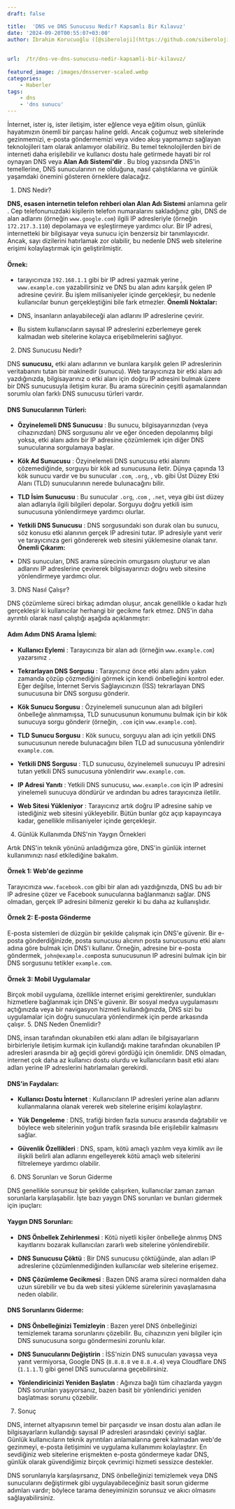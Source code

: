```yaml
---
draft: false

title:  'DNS ve DNS Sunucusu Nedir? Kapsamlı Bir Kılavuz'
date: '2024-09-20T00:55:07+03:00'
author: İbrahim Korucuoğlu ([@siberoloji](https://github.com/siberoloji))
 
 
url:  /tr/dns-ve-dns-sunucusu-nedir-kapsamli-bir-kilavuz/
 
featured_image: /images/dnsserver-scaled.webp
categories:
    - Haberler
tags:
    - dns
    - 'dns sunucu'
---
```

İnternet, ister iş, ister iletişim, ister eğlence veya eğitim olsun, günlük hayatımızın önemli bir parçası haline geldi. Ancak çoğumuz web sitelerinde gezinmemizi, e-posta göndermemizi veya video akışı yapmamızı sağlayan teknolojileri tam olarak anlamıyor olabiliriz. Bu temel teknolojilerden biri de interneti daha erişilebilir ve kullanıcı dostu hale getirmede hayati bir rol oynayan DNS veya **Alan Adı Sistemi'dir** . Bu blog yazısında DNS'in temellerine, DNS sunucularının ne olduğuna, nasıl çalıştıklarına ve günlük yaşamdaki önemini gösteren örneklere dalacağız.

1. DNS Nedir?

**DNS, esasen internetin telefon rehberi olan Alan Adı Sistemi** anlamına gelir . Cep telefonunuzdaki kişilerin telefon numaralarını sakladığınız gibi, DNS de alan adlarını (örneğin `www.google.com`) ilgili IP adresleriyle (örneğin `172.217.3.110`) depolamaya ve eşleştirmeye yardımcı olur. Bir IP adresi, internetteki bir bilgisayar veya sunucu için benzersiz bir tanımlayıcıdır. Ancak, sayı dizilerini hatırlamak zor olabilir, bu nedenle DNS web sitelerine erişimi kolaylaştırmak için geliştirilmiştir.
#### Örnek:
* tarayıcınıza `192.168.1.1` gibi bir IP adresi yazmak yerine , `www.example.com` yazabilirsiniz ve DNS bu alan adını karşılık gelen IP adresine çevirir. Bu işlem milisaniyeler içinde gerçekleşir, bu nedenle kullanıcılar bunun gerçekleştiğini bile fark etmezler.
**Önemli Noktalar:**
* DNS, insanların anlayabileceği alan adlarını IP adreslerine çevirir.

* Bu sistem kullanıcıların sayısal IP adreslerini ezberlemeye gerek kalmadan web sitelerine kolayca erişebilmelerini sağlıyor.

2. DNS Sunucusu Nedir?

DNS **sunucusu,** etki alanı adlarının ve bunlara karşılık gelen IP adreslerinin veritabanını tutan bir makinedir (sunucu). Web tarayıcınıza bir etki alanı adı yazdığınızda, bilgisayarınız o etki alanı için doğru IP adresini bulmak üzere bir DNS sunucusuyla iletişim kurar. Bu arama sürecinin çeşitli aşamalarından sorumlu olan farklı DNS sunucusu türleri vardır.
#### DNS Sunucularının Türleri:
* **Özyinelemeli DNS Sunucusu** : Bu sunucu, bilgisayarınızdan (veya cihazınızdan) DNS sorgusunu alır ve eğer önceden depolanmış bilgi yoksa, etki alanı adını bir IP adresine çözümlemek için diğer DNS sunucularına sorgulamaya başlar.

* **Kök Ad Sunucusu** : Özyinelemeli DNS sunucusu etki alanını çözemediğinde, sorguyu bir kök ad sunucusuna iletir. Dünya çapında 13 kök sunucu vardır ve bu sunucular `.com`, `.org`, , vb. gibi Üst Düzey Etki Alanı (TLD) sunucularının nerede bulunacağını bilir.

* **TLD İsim Sunucusu** : Bu sunucular `.org`, .`com` , `.net`, veya gibi üst düzey alan adlarıyla ilgili bilgileri depolar. Sorguyu doğru yetkili isim sunucusuna yönlendirmeye yardımcı olurlar.

* **Yetkili DNS Sunucusu** : DNS sorgusundaki son durak olan bu sunucu, söz konusu etki alanının gerçek IP adresini tutar. IP adresiyle yanıt verir ve tarayıcınıza geri göndererek web sitesini yüklemesine olanak tanır.
**Önemli Çıkarım:**
* DNS sunucuları, DNS arama sürecinin omurgasını oluşturur ve alan adlarını IP adreslerine çevirerek bilgisayarınızı doğru web sitesine yönlendirmeye yardımcı olur.

3. DNS Nasıl Çalışır?

DNS çözümleme süreci birkaç adımdan oluşur, ancak genellikle o kadar hızlı gerçekleşir ki kullanıcılar herhangi bir gecikme fark etmez. DNS'in daha ayrıntılı olarak nasıl çalıştığı aşağıda açıklanmıştır:
#### Adım Adım DNS Arama İşlemi:
* **Kullanıcı Eylemi** : Tarayıcınıza bir alan adı (örneğin `www.example.com`) yazarsınız .

* **Tekrarlayan DNS Sorgusu** : Tarayıcınız önce etki alanı adını yakın zamanda çözüp çözmediğini görmek için kendi önbelleğini kontrol eder. Eğer değilse, İnternet Servis Sağlayıcınızın (İSS) tekrarlayan DNS sunucusuna bir DNS sorgusu gönderir.

* **Kök Sunucu Sorgusu** : Özyinelemeli sunucunun alan adı bilgileri önbelleğe alınmamışsa, TLD sunucusunun konumunu bulmak için bir kök sunucuya sorgu gönderir (örneğin, `.com` için `www.example.com`).

* **TLD Sunucu Sorgusu** : Kök sunucu, sorguyu alan adı için yetkili DNS sunucusunun nerede bulunacağını bilen TLD ad sunucusuna yönlendirir `example.com`.

* **Yetkili DNS Sorgusu** : TLD sunucusu, özyinelemeli sunucuyu IP adresini tutan yetkili DNS sunucusuna yönlendirir `www.example.com`.

* **IP Adresi Yanıtı** : Yetkili DNS sunucusu, `www.example.com` için IP adresini yinelemeli sunucuya döndürür ve ardından bu adres tarayıcınıza iletilir.

* **Web Sitesi Yükleniyor** : Tarayıcınız artık doğru IP adresine sahip ve istediğiniz web sitesini yükleyebilir.
Bütün bunlar göz açıp kapayıncaya kadar, genellikle milisaniyeler içinde gerçekleşir.
4. Günlük Kullanımda DNS'nin Yaygın Örnekleri

Artık DNS'in teknik yönünü anladığımıza göre, DNS'in günlük internet kullanımınızı nasıl etkilediğine bakalım.
#### Örnek 1: Web'de gezinme

Tarayıcınıza `www.facebook.com` gibi bir alan adı yazdığınızda, DNS bu adı bir IP adresine çözer ve Facebook sunucularına bağlanmanızı sağlar. DNS olmadan, gerçek IP adresini bilmeniz gerekir ki bu daha az kullanışlıdır.
#### Örnek 2: E-posta Gönderme

E-posta sistemleri de düzgün bir şekilde çalışmak için DNS'e güvenir. Bir e-posta gönderdiğinizde, posta sunucusu alıcının posta sunucusunu etki alanı adına göre bulmak için DNS'i kullanır. Örneğin, adresine bir e-posta göndermek, `john@example.com`posta sunucusunun IP adresini bulmak için bir DNS sorgusunu tetikler `example.com`.
#### Örnek 3: Mobil Uygulamalar

Birçok mobil uygulama, özellikle internet erişimi gerektirenler, sundukları hizmetlere bağlanmak için DNS'e güvenir. Bir sosyal medya uygulamasını açtığınızda veya bir navigasyon hizmeti kullandığınızda, DNS sizi bu uygulamalar için doğru sunuculara yönlendirmek için perde arkasında çalışır.
5. DNS Neden Önemlidir?

DNS, insan tarafından okunabilen etki alanı adları ile bilgisayarların birbirleriyle iletişim kurmak için kullandığı makine tarafından okunabilen IP adresleri arasında bir ağ geçidi görevi gördüğü için önemlidir. DNS olmadan, internet çok daha az kullanıcı dostu olurdu ve kullanıcıların basit etki alanı adları yerine IP adreslerini hatırlamaları gerekirdi.
#### DNS'in Faydaları:
* **Kullanıcı Dostu İnternet** : Kullanıcıların IP adresleri yerine alan adlarını kullanmalarına olanak vererek web sitelerine erişimi kolaylaştırır.

* **Yük Dengeleme** : DNS, trafiği birden fazla sunucu arasında dağıtabilir ve böylece web sitelerinin yoğun trafik sırasında bile erişilebilir kalmasını sağlar.

* **Güvenlik Özellikleri** : DNS, spam, kötü amaçlı yazılım veya kimlik avı ile ilişkili belirli alan adlarını engelleyerek kötü amaçlı web sitelerini filtrelemeye yardımcı olabilir.

6. DNS Sorunları ve Sorun Giderme

DNS genellikle sorunsuz bir şekilde çalışırken, kullanıcılar zaman zaman sorunlarla karşılaşabilir. İşte bazı yaygın DNS sorunları ve bunları gidermek için ipuçları:
#### Yaygın DNS Sorunları:
* **DNS Önbellek Zehirlenmesi** : Kötü niyetli kişiler önbelleğe alınmış DNS kayıtlarını bozarak kullanıcıları zararlı web sitelerine yönlendirebilir.

* **DNS Sunucusu Çöktü** : Bir DNS sunucusu çöktüğünde, alan adları IP adreslerine çözümlenmediğinden kullanıcılar web sitelerine erişemez.

* **DNS Çözümleme Gecikmesi** : Bazen DNS arama süreci normalden daha uzun sürebilir ve bu da web sitesi yükleme sürelerinin yavaşlamasına neden olabilir.

#### DNS Sorunlarını Giderme:
* **DNS Önbelleğinizi Temizleyin** : Bazen yerel DNS önbelleğinizi temizlemek tarama sorunlarını çözebilir. Bu, cihazınızın yeni bilgiler için DNS sunucusuna sorgu göndermesini zorunlu kılar.

* **DNS Sunucularını Değiştirin** : İSS'nizin DNS sunucuları yavaşsa veya yanıt vermiyorsa, Google DNS (`8.8.8.8` ve `8.8.4.4`) veya Cloudflare DNS (`1.1.1.`1) gibi genel DNS sunucularına geçebilirsiniz.

* **Yönlendiricinizi Yeniden Başlatın** : Ağınıza bağlı tüm cihazlarda yaygın DNS sorunları yaşıyorsanız, bazen basit bir yönlendirici yeniden başlatması sorunu çözebilir.

7. Sonuç

DNS, internet altyapısının temel bir parçasıdır ve insan dostu alan adları ile bilgisayarların kullandığı sayısal IP adresleri arasındaki çeviriyi sağlar. Günlük kullanıcıların teknik ayrıntıları anlamalarına gerek kalmadan web'de gezinmeyi, e-posta iletişimini ve uygulama kullanımını kolaylaştırır. En sevdiğiniz web sitelerine erişmekten e-posta göndermeye kadar DNS, günlük olarak güvendiğimiz birçok çevrimiçi hizmeti sessizce destekler.

DNS sorunlarıyla karşılaşırsanız, DNS önbelleğinizi temizlemek veya DNS sunucularını değiştirmek gibi uygulayabileceğiniz basit sorun giderme adımları vardır; böylece tarama deneyiminizin sorunsuz ve akıcı olmasını sağlayabilirsiniz.
